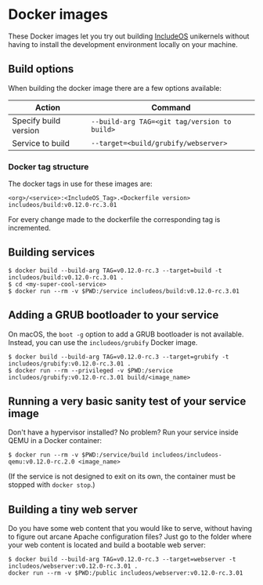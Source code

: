
# Docker images

These Docker images let you try out building [IncludeOS](https://github.com/hioa-cs/IncludeOS/) unikernels without having to install the development environment locally on your machine.

## Build options
When building the docker image there are a few options available:

|Action| Command |
|--|--|
|Specify build version| ```--build-arg TAG=<git tag/version to build>``` |
|Service to build|```--target=<build/grubify/webserver>```|

### Docker tag structure
The docker tags in use for these images are:
```
<org>/<service>:<IncludeOS_Tag>.<Dockerfile version>
includeos/build:v0.12.0-rc.3.01
```
For every change made to the dockerfile the corresponding tag is incremented.

## Building services
```
$ docker build --build-arg TAG=v0.12.0-rc.3 --target=build -t includeos/build:v0.12.0-rc.3.01 .
$ cd <my-super-cool-service>
$ docker run --rm -v $PWD:/service includeos/build:v0.12.0-rc.3.01
```

## Adding a GRUB bootloader to your service
On macOS, the `boot -g` option to add a GRUB bootloader is not available. Instead, you can use the `includeos/grubify` Docker image.
```
$ docker build --build-arg TAG=v0.12.0-rc.3 --target=grubify -t includeos/grubify:v0.12.0-rc.3.01 .
$ docker run --rm --privileged -v $PWD:/service includeos/grubify:v0.12.0-rc.3.01 build/<image_name>
```

## Running a very basic sanity test of your service image

Don't have a hypervisor installed? No problem? Run your service inside QEMU in a Docker container:

```
$ docker run --rm -v $PWD:/service/build includeos/includeos-qemu:v0.12.0-rc.2.0 <image_name>
```

(If the service is not designed to exit on its own, the container must be stopped with `docker stop`.)


## Building a tiny web server

Do you have some web content that you would like to serve, without having to figure out arcane Apache configuration files? Just go to the folder where your web content is located and build a bootable web server:

```
$ docker build --build-arg TAG=v0.12.0-rc.3 --target=webserver -t includeos/webserver:v0.12.0-rc.3.01 .
docker run --rm -v $PWD:/public includeos/webserver:v0.12.0-rc.3.01
```
